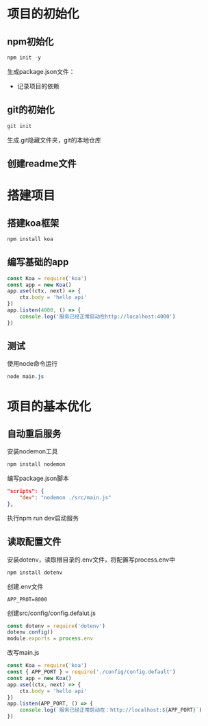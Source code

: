 # 项目的初始化
## npm初始化
```powershell
npm init -y
```
生成package.json文件：
- 记录项目的依赖

## git的初始化
```powershell
git init
```
生成.git隐藏文件夹，git的本地仓库

## 创建readme文件

# 搭建项目
## 搭建koa框架
```powershell
npm install koa
```
## 编写基础的app
```javascript
const Koa = require('koa')
const app = new Koa()
app.use((ctx, next) => {
    ctx.body = 'hello api'
})
app.listen(4000, () => {
    console.log('服务已经正常启动在http://localhost:4000')
})
```
## 测试
使用node命令运行
```powershell
node main.js
```

# 项目的基本优化
## 自动重启服务
安装nodemon工具
```powershell
npm install nodemon
```
编写package.json脚本
```json
"scripts": {
    "dev": "nodemon ./src/main.js"
},
```
执行npm run dev启动服务

## 读取配置文件
安装dotenv，读取根目录的.env文件，将配置写process.env中
```powershell
npm install dotenv
```
创建.env文件
```env
APP_PROT=8000
```
创建src/config/config.defalut.js
```javascript
const dotenv = require('dotenv')
dotenv.config()
module.exports = process.env
```
改写main.js
```javascript
const Koa = require('koa')
const { APP_PORT } = require('./config/config.default')
const app = new Koa()
app.use((ctx, next) => {
    ctx.body = 'hello api'
})
app.listen(APP_PORT, () => {
    console.log(`服务已经正常启动在：http://localhost:${APP_PORT}`)
})
```

